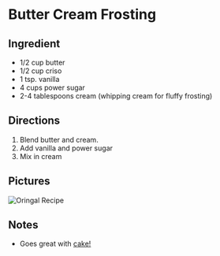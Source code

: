 Butter Cream Frosting
============================================

Ingredient
----------------------------------------------------------
* 1/2 cup butter 
* 1/2 cup criso
* 1 tsp. vanilla
* 4 cups power sugar
* 2-4 tablespoons cream (whipping cream for fluffy frosting)

Directions
------------------------------------------
1. Blend butter and cream.
2. Add vanilla and power sugar
3. Mix in cream 


Pictures
-----------------------------------------------
![Oringal Recipe](./imgs/butter_cream_frosting.png "Original Recipe")

Notes
---------------------------------------------------------
* Goes great with [cake!](/Desert/Cake/Chocolate%20Cake/)
